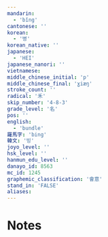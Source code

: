 ```yaml
---
mandarin:
  - 'bǐng'
cantonese: ''
korean:
  - '병'
korean_native: ''
japanese:
  - 'HEI'
japanese_nanori: ''
vietnamese:
middle_chinese_initial: 'p'
middle_chinese_final: 'ɣiæŋ'
stroke_count: ''
radical: '禾'
skip_number: '4-8-3'
grade_level: '名'
pos: ''
english:
  - 'bundle'
羅馬字: 'bing'
韓文: '빙'
joyo_level: ''
hsk_level: ''
hanmun_edu_level: ''
danayo_id: 8563
mc_id: 1245
graphemic_classification: '會意'
stand_in: 'FALSE'
aliases:
---
```


# Notes
